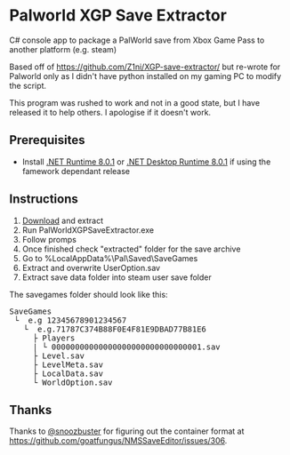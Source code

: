 # Palworld XGP Save Extractor

C# console app to package a PalWorld save from Xbox Game Pass to another platform (e.g. steam)

Based off of https://github.com/Z1ni/XGP-save-extractor/ but re-wrote for Palworld only as I didn't have python installed on my gaming PC to modify the script.

This program was rushed to work and not in a good state, but I have released it to help others. I apologise if it doesn't work.

## Prerequisites
- Install [.NET Runtime 8.0.1](https://dotnet.microsoft.com/en-us/download/dotnet/thank-you/runtime-8.0.1-windows-x64-installer) or [.NET Desktop Runtime 8.0.1](https://dotnet.microsoft.com/en-us/download/dotnet/thank-you/runtime-desktop-8.0.1-windows-x64-installer) if using the famework dependant release

## Instructions
1. [Download](https://github.com/StryderUK/PalWorldXGPSaveExtractor/releases) and extract
2. Run PalWorldXGPSaveExtractor.exe 
3. Follow promps
4. Once finished check "extracted" folder for the save archive
5. Go to %LocalAppData%\Pal\Saved\SaveGames
6. Extract and overwrite UserOption.sav
7. Extract save data folder into steam user save folder

The savegames folder should look like this:
<pre>
SaveGames
 └ <steam_user_id_code> e.g 12345678901234567
   └ <savefile_guid> e.g.71787C374B88F0E4F81E9DBAD77B81E6
     ├ Players
     | └ 00000000000000000000000000000001.sav
     ├ Level.sav
     ├ LevelMeta.sav
     ├ LocalData.sav
     └ WorldOption.sav
</pre>
 

## Thanks
Thanks to [@snoozbuster](https://github.com/snoozbuster) for figuring out the container format at https://github.com/goatfungus/NMSSaveEditor/issues/306.
